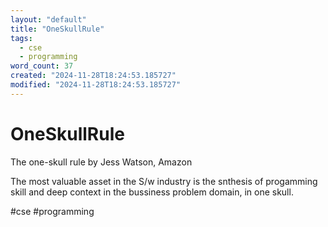 ```yaml
---
layout: "default"
title: "OneSkullRule"
tags:
  - cse
  - programming
word_count: 37
created: "2024-11-28T18:24:53.185727"
modified: "2024-11-28T18:24:53.185727"
---
```

# OneSkullRule

The one-skull rule by Jess Watson, Amazon

The most valuable asset in the S/w industry is the snthesis of progamming skill and deep context in the bussiness problem domain, in one skull.

#cse #programming
